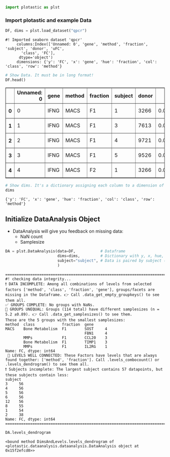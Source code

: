 ```python
import plotastic as plst
```

### Import plotastic and example Data


```python
DF, dims = plst.load_dataset("qpcr")
```

    #! Imported seaborn dataset 'qpcr' 
    	 columns:Index(['Unnamed: 0', 'gene', 'method', 'fraction', 'subject', 'donor', 'uFC',
           'class', 'FC'],
          dtype='object')
    	 dimensions: {'y': 'FC', 'x': 'gene', 'hue': 'fraction', 'col': 'class', 'row': 'method'}



```python
# Show Data. It must be in long format! 
DF.head()
```




<div>
<style scoped>
    .dataframe tbody tr th:only-of-type {
        vertical-align: middle;
    }

    .dataframe tbody tr th {
        vertical-align: top;
    }

    .dataframe thead th {
        text-align: right;
    }
</style>
<table border="1" class="dataframe">
  <thead>
    <tr style="text-align: right;">
      <th></th>
      <th>Unnamed: 0</th>
      <th>gene</th>
      <th>method</th>
      <th>fraction</th>
      <th>subject</th>
      <th>donor</th>
      <th>uFC</th>
      <th>class</th>
      <th>FC</th>
    </tr>
  </thead>
  <tbody>
    <tr>
      <th>0</th>
      <td>0</td>
      <td>IFNG</td>
      <td>MACS</td>
      <td>F1</td>
      <td>1</td>
      <td>3266</td>
      <td>0.003071</td>
      <td>ECM &amp; Adhesion</td>
      <td>1.036131</td>
    </tr>
    <tr>
      <th>1</th>
      <td>1</td>
      <td>IFNG</td>
      <td>MACS</td>
      <td>F1</td>
      <td>3</td>
      <td>7613</td>
      <td>0.003005</td>
      <td>ECM &amp; Adhesion</td>
      <td>1.013966</td>
    </tr>
    <tr>
      <th>2</th>
      <td>2</td>
      <td>IFNG</td>
      <td>MACS</td>
      <td>F1</td>
      <td>4</td>
      <td>9721</td>
      <td>0.002762</td>
      <td>ECM &amp; Adhesion</td>
      <td>0.932101</td>
    </tr>
    <tr>
      <th>3</th>
      <td>3</td>
      <td>IFNG</td>
      <td>MACS</td>
      <td>F1</td>
      <td>5</td>
      <td>9526</td>
      <td>0.002922</td>
      <td>ECM &amp; Adhesion</td>
      <td>0.986034</td>
    </tr>
    <tr>
      <th>4</th>
      <td>4</td>
      <td>IFNG</td>
      <td>MACS</td>
      <td>F2</td>
      <td>1</td>
      <td>3266</td>
      <td>0.008619</td>
      <td>ECM &amp; Adhesion</td>
      <td>2.908520</td>
    </tr>
  </tbody>
</table>
</div>




```python
# Show dims. It's a dictionary assigning each column to a dimension of y, x, hue, col, row
dims
```




    {'y': 'FC', 'x': 'gene', 'hue': 'fraction', 'col': 'class', 'row': 'method'}



## Initialize DataAnalysis Object
- DataAnalysis will give you feedback on missing data:
  - NaN count
  - Samplesize




```python
DA = plst.DataAnalysis(data=DF,           # Dataframe
                       dims=dims,         # Dictionary with y, x, hue, col, row 
                       subject="subject", # Data is paired by subject (optional)
                       )
```

    ================================================================================
    #! checking data integrity...
    ❗️ DATA INCOMPLETE: Among all combinations of levels from selected factors ['method', 'class', 'fraction', 'gene'], groups/facets are missing in the Dataframe. 👉 Call .data_get_empty_groupkeys() to see them all.
    ✅ GROUPS COMPLETE: No groups with NaNs.
    🫠 GROUPS UNEQUAL: Groups (114 total) have different samplesizes (n = 5.2 ±0.89). 👉 Call .data_get_samplesizes() to see them.
    These are the 5 groups with the smallest samplesizes:
    method  class            fraction  gene 
    MACS    Bone Metabolism  F1        SOST     4
                                       FBN1     4
            MMPs             F1        CCL20    3
            Bone Metabolism  F1        TIMP1    3
            MMPs             F1        IL2RG    1
    Name: FC, dtype: int64
     🌳 LEVELS WELL CONNECTED: These Factors have levels that are always found together: ['method', 'fraction']. Call .levels_combocount() or .levels_dendrogram() to see them all.
    ❗️ Subjects incomplete: The largest subject contains 57 datapoints, but these subjects contain less:
    subject
    3     56
    4     56
    5     56
    6     56
    12    56
    8     55
    1     54
    2     38
    Name: FC, dtype: int64
    ================================================================================



```python
DA.levels_dendrogram
```




    <bound method DimsAndLevels.levels_dendrogram of <plotastic.dataanalysis.dataanalysis.DataAnalysis object at 0x15f2efcd0>>


